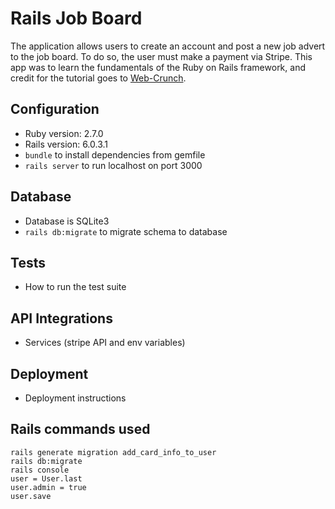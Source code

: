 # Rails Job Board

The application allows users to create an account and post a new job advert to the job board. To do so, the user must make a payment via Stripe. This app was to learn the fundamentals of the Ruby on Rails framework, and credit for the tutorial goes to [Web-Crunch](https://www.youtube.com/watch?v=tGUMArAW5OE).

## Configuration
* Ruby version: 2.7.0
* Rails version: 6.0.3.1
* `bundle` to install dependencies from gemfile
* `rails server` to run localhost on port 3000

## Database
* Database is SQLite3
* `rails db:migrate` to migrate schema to database

## Tests
* How to run the test suite

## API Integrations
* Services (stripe API and env variables)

## Deployment
* Deployment instructions

## Rails commands used
```
rails generate migration add_card_info_to_user
rails db:migrate
rails console
user = User.last
user.admin = true
user.save
```
